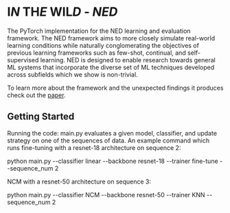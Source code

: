 # I***N*** TH***E*** WIL***D*** - ***NED***

The PyTorch implementation for the NED learning and evaluation framework. The NED framework aims to more closely simulate real-world learning conditions while naturally conglomerating the objectives of previous learning frameworks such as few-shot, continual, and self-supervised learning. NED is designed to enable research towards general ML systems that incorporate the diverse set of ML techniques developed across subfields which we show is non-trivial. 

To learn more about the framework and the unexpected findings it produces check out the  [paper](https://arxiv.org/abs/2007.02519). 


## Getting Started




Running the code:
main.py evaluates a given model, classifier, and update strategy on one of the sequences of data. 
An example command which runs fine-tuning with a resnet-18 architecture on sequence 2: 

python main.py --classifier linear --backbone resnet-18 --trainer fine-tune --sequence_num 2

NCM with a resnet-50 architecture on sequence 3:

python main.py --classifier NCM --backbone resnet-50 --trainer KNN --sequence_num 2